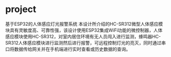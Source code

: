 # project
基于ESP32的人体感应灯光报警系统
本设计所介绍的HC-SR312微型人体感应模块具有灵敏度高、可靠性强，该设计使用ESP32集成WiFi功能的微控制器，人体感应模块使用HC-SR312，对室内居住环境有无人员闯入进行监测，蜂鸣器HC-SR312人体感应模块进行监测然后进行报警，可远程控制灯光的亮灭，同时通过串口将数据传给网关并在手机端进行实时查看或历史数据的查询。  
